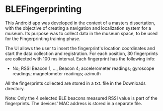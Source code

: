 # BLEFingerprinting
This Android app was developed in the context of a masters dissertation, with the objective of creating a navigation and localization system for a museum. Its purpose was to collect data in the museum space, to be used for the Fingerprinting training phase.

The UI allows the user to insert the fingerprint's location coordinates and start the data collection and registration. For each position, 30 fingerprints are collected with 100 ms interval. Each fingerprint has the following info:
- No; RSSI Beacon 1, ..., Beacon 4; accelerometer readings; gyroscope readings; magnetometer readings; azimuth

All the fingerprints collected are stored in a txt. file in the Downloads directory.

Note: Only the 4 selected BLE beacons measured RSSI value is part of the fingerprints. The devices' MAC address is stored in a separate file.
